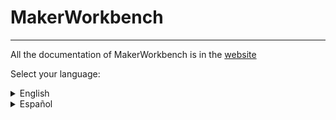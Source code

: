 # MakerWorkbench

---

All the documentation of MakerWorkbench is in the [website](https://makerworkbench.readthedocs.io/en/stable/)

Select your language:
<details>
  <summary>English</summary>
  This repository have the parts of a mechatronic system

---

  ### Index
  * [Folder organization](#folder-organization)
  * [Stable Version](#stable-version)
  * [Youtube videos](#youtube-videos)
  * [How it works](#how-it-works)
    * [Components](#components)
    * [Mechatronic system](#mechatronic-systems)
    * [Functions](#functions)

---
  ### Folder organization
  - comps: copy of the repository [fcad-comps](https://github.com/felipe-m/fcad-comps) of Felipe Machado.
  - icons: icons of the workbench.
  - parts 
  - src: source code
      - func: functions makes for the workbench

---
  ### Stable version
  You can install the stable version on FreeCAD with the Addon Manager using the link [https://github.com/URJCMakerGroup/MakerWorkbench](https://github.com/URJCMakerGroup/MakerWorkbench) or downloading the [MakerWorkbench.zip](https://codeload.github.com/URJCMakerGroup/MakerWorkbench/zip/master). This run in FreeCAD 0.19.

---
  ### YouTube videos
  There is some videos in [YouTube](https://www.youtube.com/playlist?list=PLJAGaIjAPiFIkdTY4OOOegZvmtumLL3OK) where you can see the workbench running

---
  ### How it works
  This workbench has some parts of a mechatronic system. You can modify this parts and build your system.
  #### Components:
  <details>
    <summary>Shaft holder</summary>
      <ul>
        <li>Size</li>
        <li>Low profile: only size 8</li>
      </ul>
  </details>

  ![Sk](/parts/img/sk08.png)
  ![Sk2](/parts/img/sk08_pillow.png)  

  <details>
    <summary>Idle pulley holder</summary>
      <ul>
        <li>Size of the profile</li>
        <li>Metric Nut</li>
        <li>Height</li>
        <li>Position of the end stop sensor</li> 
        <li>Height of the end stop sensor</li>
      </ul>
  </details>

  <details>
    <summary>End stop holder</summary>
      <ul>
        <li>Type</li>
        <li>Rail length</li>
      </ul>
  </details>

  ![End-Stop-30](/parts/img/endstop_holder_30.png)
  ![End-Stop-25-d3v](/parts/img/d3v_endstop_holder_r25_m4.png)

  <details>
    <summary>Hall stop holder</summary>
      <ul>
        <li>Width</li>
        <li>Thikness</li>
        <li>Metric nut</li>
        <li>Profile size</li>
        <li>Reinforce</li>
      </ul>
  </details>

  ![hall_stop](/parts/img/hall_stop_holder_21_10.png)

  <details>
    <summary>Bracket</summary>
      <ul>
        <li>Type: 3 options</li>
        <li>Size first profile</li>
        <li>Size second profile</li>
        <li>Thickness</li>
        <li>Metric nut first profile</li>
        <li>Metric nut second profile</li>
        <li>Number of nuts</li>
        <li>Distance betwen nuts</li>
        <li>Type of hole</li>
        <li>Reinforcement: first type only</li>
        <li>Flap: second type only</li>
        <li>Distance between profiles: third type only</li>
      </ul>
  </details>

  ![bracket](/parts/img/bracket_30x30_m6.png)
  ![bracket-15](/parts/img/bracket_30x30_m6_rail15.png)
  ![bracket-20](/parts/img/bracket_30x30_m6_rail20_6thick.png)

  <details>
    <summary>Motor holder</summary>
      <ul>
        <li>Size</li>
        <li>Height</li>
        <li>Thickness</li>
      </ul>
  </details>

  ![nema17-25](/parts/img/nema17_holder_rail25_8.png)
  ![nema17-35](/parts/img/nema17_holder_rail35_8.FCStd.png)

  <details>
    <summary>Lin bear house</summary>
      <ul>
        <li>Type</li>
      </ul>
  </details>

  ![all](/parts/img/thinlinbearhouse1rail_lm8.png)
  ![bot](/parts/img/thinlinbearhouse1rail_lm8_bot.png)

  <details>
    <summary>Filter holder</summary>
      <ul>
        <li>Length</li>
        <li>Width</li>
      </ul>
  </details>

  ![filter_holder](/parts/img/filter_holder.png)

  <details>
    <summary>Tensioner</summary>
      <ul>
        <li>Belt hight</li>
        <li>Base width</li>
        <li>Thickness</li>
        <li>Metric nut</li>
      </ul>
  </details>

  ![tensioner](/parts/img/tensioner.png)

  <details>
    <summary>Belt clamp</summary>
      <ul>
        <li>Type</li>
        <li>Length</li>
        <li>Width</li>
        <li>Metric nut</li>
      </ul>
  </details>

  ![BeltClamp1](/parts/img/Belt_clamp_simple.png)
  ![BeltClamp2](/parts/img/Belt_clamp_double.png)

  <details>
      <summary>Aluminium profile</summary>
        <ul>
          <li>Section</li>
          <li>Length</li>
        </ul>
    </details>

  ![Profiles](/parts/img/Profiles.png)

  <details>
    <summary>Bolts, Nuts & Washers</summary>
      <ul>
        <li>Type</li>
        <li>Metric</li>
        <li>Bolt length</li>
      </ul>
  </details>

  ![Bolt](/parts/img/Bolts.png)
  ![Nut](/parts/img/Nuts.png)
  ![Washers](/parts/img/Washers.png)

  #### Mechatronic Systems:
  <details>
    <summary>Filter Stage</summary>
      <ul>
        <li>Move distance</li>
        <li>Filter length</li>
        <li>Filter width</li>
        <li>Base width</li>
        <li>Tensioner stroke</li>
        <li>Tensioner thickness</li>
        <li>Metric nut</li>
        <li>Motor size</li>
        <li>Length rail motor holder</li>
        <li>Motor holder thickness</li>
      </ul>
  </details>

  ![filter_stage](/parts/img/filter_stage.png)

  #### Functions:
  <details>
    <summary>Change to print position</summary>
    Change the position of the piece to print position. Also, the user can select the folder where is save the piece.
  </details>

  <details>
    <summary>Assembly</summary>
    Select the part you want to move and the place to assembly.
  </details>
---
---
</details>

<details>
  <summary>Español</summary>
  Este repositorio tiene componentes de un sistema mecatrónico.

  ### Índice
  * [Organización de las carpetas](#organización-de-las-carpetas)
  * [Versión estable](#verión-estable)
  * [Vídeos en Youtube](#vídeos-en-youtube)
  * [Funcionamiento del workbench](#funcionamiento-del-workbench)  
    * [Componentes](#componentes)
    * [Sistemas mecatrónicos](#sistemas-mecatrónicos)
    * [Funciones](#funciones)

---
  ### Organización de las carpetas:
  - comps: copia del repositorio [fcad-comps](https://github.com/felipe-m/fcad-comps) de Felipe Machado.
  - icons: iconos del workbench.
  - parts 
  - src: código fuente
      - func: funciones creadas para el workbench

---
  ### Versión estable:
Puedes instalar la versión estable en FreeCAD con el Addon Manager (Administrador de complementos) usando el link [https://github.com/URJCMakerGroup/MakerWorkbench](https://github.com/URJCMakerGroup/MakerWorkbench) o descargando el archivo [MakerWorkbench.zip](https://codeload.github.com/URJCMakerGroup/MakerWorkbench/zip/master). Funciona en FreeCAD 0.19.

---
  ### Vídeos en YouTube
  Hay varios vídeos en [YouTube](https://www.youtube.com/playlist?list=PLJAGaIjAPiFIkdTY4OOOegZvmtumLL3OK) donde se puede ver el workbench funcionando.

---
  ### Funcionamiento del workbench

  El workbench consta de un conjunto de piezas empleadas en sistemas mecatrónicos.  
  En función de la pieza que seleccionemos tendremos distintas opciones de modificación

  #### Componentes:
  <details>
    <summary>Soporte de eje</summary>
      <ul>
        <li>Tamaño</li>
        <li>Perfil bajo: sólo para tamaño 8</li>
      </ul>
  </details>

  ![Sk](/parts/img/sk08.png)
  ![Sk2](/parts/img/sk08_pillow.png)

  <details>
    <summary>Soporte polea loca</summary>
      <ul>
        <li>Tamaño del perfil sobre el que se monta</li>
        <li>Métrica de los tornillos</li>
        <li>Altura</li>
        <li>Posición del sensor de final de carrera</li>
        <li>Altura del sensor de final de carrera</li>
      </ul>
  </details>

  <details>
    <summary>Soporte final de carrera</summary>
      <ul>
        <li>Tipo</li>
        <li>Distancia del carril</li>
      </ul>
  </details>

  ![End-Stop-30](/parts/img/endstop_holder_30.png)
  ![End-Stop-25-d3v](/parts/img/d3v_endstop_holder_r25_m4.png)

  <details>
    <summary>Soporte final</summary>
      <ul>
        <li>Ancho</li>
        <li>Espesor</li>
        <li>Métrica tornillo</li>
        <li>Tamaño perfil</li>
        <li>Refuerzo</li>
      </ul>
  </details>

  ![hall_stop](/parts/img/hall_stop_holder_21_10.png)

  <details>
    <summary>Bracket para perfiles</summary>
      <ul>
        <li>Tipo: 3 opciones distintas</li>
        <li>Tamaño primer perfil</li>
        <li>Tamaño segundo perfil</li>
        <li>Espesor</li>
        <li>Métrica tornillo primer perfil</li>
        <li>Métrica tornillo segundo perfil</li>
        <li>Número de tornillos</li>
        <li>Distancia entre tornillos</li>
        <li>Seleccion agujero</li>
        <li>Refuerzo: sólo para el primer tipo de bracket</li>
        <li>Flap: sólo para el segundo tipo de bracket</li>
        <li>Distancia entre perfiles: sólo para el tercer tipo de bracket</li>
      </ul>
  </details>

  ![bracket](/parts/img/bracket_30x30_m6.png)
  ![bracket-15](/parts/img/bracket_30x30_m6_rail15.png)
  ![bracket-20](/parts/img/bracket_30x30_m6_rail20_6thick.png)

  <details>
    <summary>Soporte motor</summary>
      <ul>
        <li>Tamaño del soporte</li>
        <li>Altura del soporte</li>
        <li>Espesor de las paredes del soporte</li>
      </ul>
  </details>

  ![nema17-25](/parts/img/nema17_holder_rail25_8.png)
  ![nema17-35](/parts/img/nema17_holder_rail35_8.FCStd.png)

  <details>
    <summary>Carcasa del rodamiento lineal</summary>
      <ul>
        <li>Tipo</li>
      </ul>
  </details>

  ![all](/parts/img/thinlinbearhouse1rail_lm8.png)
  ![bot](/parts/img/thinlinbearhouse1rail_lm8_bot.png)

  <details>
    <summary>Soporte del filtro</summary>
      <ul>
        <li>Largo</li>
        <li>Ancho</li>
      </ul>
  </details>

  ![filter_holder](/parts/img/filter_holder.png)

  <details>
    <summary>Tensionador de la polea</summary>
      <ul>
        <li>Altura de polea</li>
        <li>Ancho de base</li>
        <li>Espesor</li>
        <li>Métrica del tornillo</li>
      </ul>
  </details>

  ![tensioner](/parts/img/tensioner.png)

  <details>
    <summary>Abrazadera de polea</summary>
      <ul>
        <li>Tipo</li>
        <li>Largo</li>
        <li>Ancho</li>
        <li>Métrica del tornillo</li>
      </ul>
  </details>

  ![BeltClamp1](/parts/img/Belt_clamp_simple.png)
  ![BeltClamp2](/parts/img/Belt_clamp_double.png)

  <details>
      <summary>Perfil de aluminio</summary>
        <ul>
          <li>Sección</li>
          <li>Longitud</li>
        </ul>
    </details>

  ![Profiles](/parts/img/Profiles.png)

  <details>
      <summary>Tornillos, Tuercas y Arandelas</summary>
        <ul>
          <li>Tipo</li>
          <li>Métrica</li>
          <li>Longitud del tornillo</li>
        </ul>
  </details>

  ![Bolt](/parts/img/Bolts.png)
  ![Nut](/parts/img/Nuts.png)
  ![Washers](/parts/img/Washers.png)

  #### Sistemas mecatrónicos:
  <details>
    <summary>Filter Stage</summary>
      <ul>
        <li>Distancia de recorrido</li>
        <li>Largo del filtro</li>
        <li>Ancho del filtro</li>        
        <li>Ancho de base</li>
        <li>Largo tensionador</li>
        <li>Espesor tensionador</li>
        <li>Métrica del tornillo</li>
        <li>Tamaño del motor</li>
        <li>Longitud del rail del soporte motor</li>
        <li>Espesor del soporte motor</li>
      </ul>
  </details>

  ![filter_stage](/parts/img/filter_stage.png)

  #### Funciones:
  <details>
    <summary>Cambiar a posición de imprimir</summary>
    Coloca la pieza seleccionada en la posición de impresión y pide al usuario la carpeta donde exportar la pieza.
  </details>

  <details>
    <summary>Ensamblaje</summary>
    Selecciona la pieza que quieres mover y su nueva posición.
  </details>
---
---
</details>
